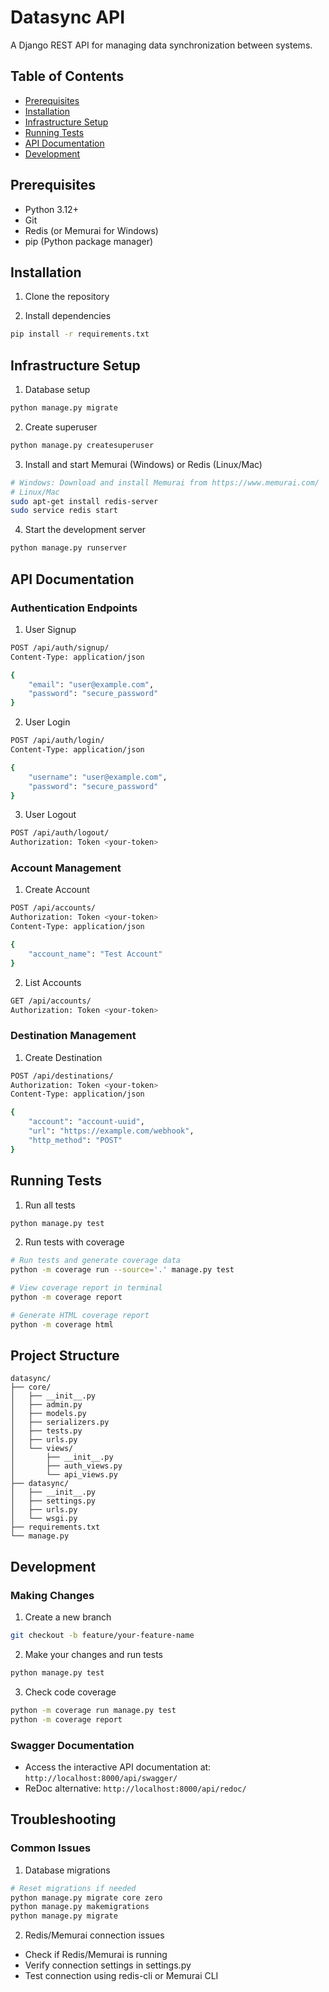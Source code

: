 # Datasync API

A Django REST API for managing data synchronization between systems.

## Table of Contents
- [Prerequisites](#prerequisites)
- [Installation](#installation)
- [Infrastructure Setup](#infrastructure-setup)
- [Running Tests](#running-tests)
- [API Documentation](#api-documentation)
- [Development](#development)

## Prerequisites
- Python 3.12+
- Git
- Redis (or Memurai for Windows)
- pip (Python package manager)

## Installation

1. Clone the repository

2. Install dependencies
```bash
pip install -r requirements.txt
```

## Infrastructure Setup

1. Database setup
```bash
python manage.py migrate
```

2. Create superuser
```bash
python manage.py createsuperuser
```

3. Install and start Memurai (Windows) or Redis (Linux/Mac)
```bash
# Windows: Download and install Memurai from https://www.memurai.com/
# Linux/Mac
sudo apt-get install redis-server
sudo service redis start
```

4. Start the development server
```bash
python manage.py runserver
```

## API Documentation

### Authentication Endpoints

1. User Signup
```bash
POST /api/auth/signup/
Content-Type: application/json

{
    "email": "user@example.com",
    "password": "secure_password"
}
```

2. User Login
```bash
POST /api/auth/login/
Content-Type: application/json

{
    "username": "user@example.com",
    "password": "secure_password"
}
```

3. User Logout
```bash
POST /api/auth/logout/
Authorization: Token <your-token>
```

### Account Management

1. Create Account
```bash
POST /api/accounts/
Authorization: Token <your-token>
Content-Type: application/json

{
    "account_name": "Test Account"
}
```

2. List Accounts
```bash
GET /api/accounts/
Authorization: Token <your-token>
```

### Destination Management

1. Create Destination
```bash
POST /api/destinations/
Authorization: Token <your-token>
Content-Type: application/json

{
    "account": "account-uuid",
    "url": "https://example.com/webhook",
    "http_method": "POST"
}
```

## Running Tests

1. Run all tests
```bash
python manage.py test
```

2. Run tests with coverage
```bash
# Run tests and generate coverage data
python -m coverage run --source='.' manage.py test

# View coverage report in terminal
python -m coverage report

# Generate HTML coverage report
python -m coverage html
```

## Project Structure
```
datasync/
├── core/
│   ├── __init__.py
│   ├── admin.py
│   ├── models.py
│   ├── serializers.py
│   ├── tests.py
│   ├── urls.py
│   └── views/
│       ├── __init__.py
│       ├── auth_views.py
│       └── api_views.py
├── datasync/
│   ├── __init__.py
│   ├── settings.py
│   ├── urls.py
│   └── wsgi.py
├── requirements.txt
└── manage.py
```

## Development

### Making Changes
1. Create a new branch
```bash
git checkout -b feature/your-feature-name
```

2. Make your changes and run tests
```bash
python manage.py test
```

3. Check code coverage
```bash
python -m coverage run manage.py test
python -m coverage report
```

### Swagger Documentation
- Access the interactive API documentation at: `http://localhost:8000/api/swagger/`
- ReDoc alternative: `http://localhost:8000/api/redoc/`

## Troubleshooting

### Common Issues

1. Database migrations
```bash
# Reset migrations if needed
python manage.py migrate core zero
python manage.py makemigrations
python manage.py migrate
```

2. Redis/Memurai connection issues
- Check if Redis/Memurai is running
- Verify connection settings in settings.py
- Test connection using redis-cli or Memurai CLI
